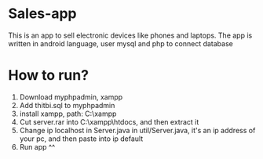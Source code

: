 # Sales-app
 This is an app to sell electronic devices like phones and laptops. The app is written in android language, user mysql and php to connect database
 
 # How to run?
 1. Download myphpadmin, xampp
 1. Add thitbi.sql to myphpadmin
 2. install xampp, path: C:\xampp
 3. Cut server.rar into C:\xampp\htdocs, and then extract it
 4. Change ip localhost in Server.java in util/Server.java, it's an ip address of your pc, and then paste into ip default 
 5. Run app ^^
 
